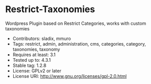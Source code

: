 # Restrict-Taxonomies
Wordpress Plugin based on Restrict Categories, works with custom taxonomies


* Contributors: sladix, mmuro
* Tags: restrict, admin, administration, cms, categories, category, taxonomies, taxonomy
* Requires at least: 3.1
* Tested up to: 4.3.1
* Stable tag: 1.2.8
* License: GPLv2 or later
* License URI: http://www.gnu.org/licenses/gpl-2.0.html
